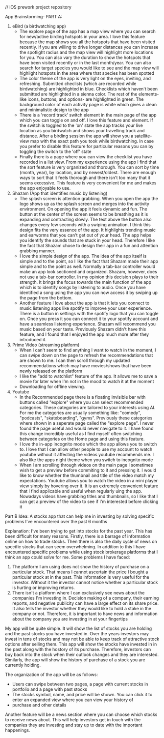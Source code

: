 // iOS prework project repository


App Brainstorming-
PART A:
1. eBird (a birdwatching app)
   - The explore page of the app has a map view where you can search for new/active birding hotspots in your area. I love
     this feature because the map shows you all the hotspots that have been visited recently. If you are willing to drive
     longer distances you can increase the spotlight radius and the map view will highlight more locations for you. You
     can also vary the duration to show the hotspots that have been visited recently or in the last month/year. You can also
     search for target species you would like to see and the map view will highlight hotspots in the area where that species
     has been spotted
   - The color theme of the app is very light on the eyes, inviting, and refreshing. Submitted checlists (which are recorded
     while birdwatching) are highlighted in blue. Checklists which haven't been submitted are highlighted in a sienna color.
     The rest of the elements- like icons, buttons, and options- are highlighted in green. The background color of each activity
     page is white which gives a clean and minimalistic design to the app
   - There is a 'record track' switch element in the main page of the app which you can toggle on and off. I love this feature
     and element. If the switch is toggled to the 'on' state the app tracks your live location as you birdwatch and shows your
     travelling track and distance. After a birding session the app will show you a satellite-view map with the exact path you
     took while birdwatching. In case you prefer to disable this feature for particular reasons you can by toggling the switch
     to the 'off' state
   - Finally there is a page where you can view the checklist you have recorded in a list view. From my experience using the
     app I find that the sort feature is very organized and thorough. You can sort by time (month, year), by location, and
     by newest/oldest. There are enough ways to sort that it feels thorough and there isn't too many that it seems excessive.
     This feature is very convenient for me and makes the app enjoyable to use.
2. Shazam (App that identifies music by listening)
   - The splash screen is attention grabbing. When you open the app the logo shows up as the splash screen and merges into the
     activity environment. On opening the app it feels dynamic and fun. The button at the center of the screen seems to be
     breathing as it is expanding and contracting slowly. The text above the button also changes every few seconds with a swiping
     animation. I think this design fits the very essence of the app. It highlights trending music and earworms that you can't
     get out of your head. The app helps you identify the sounds that are stuck in your head. Therefore I like the fact that
     Shazam chose to design their app in a fun and attention grabbing manner.
   - I love the simple design of the app. The idea of the app itself is simple and to the point, so I like the fact that Shazam
     made their app simple and to the point as well. Normally a tab-bar controller would make an app look sectioned and organized.
     Shazam, however, does not use a tab-bar controller. In my opinion this decision plays to their strength. It brings the focus
     towards the main function of the app which is to identify songs by listening to audio. Once you have identified a song using
     the app you can now access it by swiping up the page from the bottom.
   - Another feature I love about the app is that it lets you connect to music listening apps like spotify to improve your
     user experience. There is a button in settings with the spotify logo that you can toggle on. Once you press it you can
     connect it to your spotify account and have a seamless listening experience. Shazam will recommend you music based on your
     taste. Previously Shazam didn't have this feature, and I found that I enjoyed the app much more after they introduced it.
3. Prime Video (streaming platform)
   - When I can't seem to find anything I want to watch in the moment, I can swipe down on the page to refresh the recommendations
     that are shown to me. I can then scroll through my updated recommendations which may have movies/shows that have been
     newly released on the platform
   - I like the "add to watchlist" feature of the app. It allows me to save a movie for later when I'm not in the mood to
     watch it at the moment
   - Downloading for offline viewing.
4. Youtube
   - In the Recommended page there is a floating invisible bar with buttons called "explore" where you can select recommended
     categories. These categories are tailored to your interests using AI. For me the categories are usually something like:
     "comedy", "podcasts", "skateboarding", "gyms". Previously these categories where shown in a seperate page called the
     "explore page". I never found the page useful and would never navigate to it. I have found this change incredibly
     useful as I find myself often switching between categories on the Home page and using this feature.
   - I love the in-app incognito mode which the app allows you to switch to. I love that I can allow other people to use my
     account to watch youtube without it affecting the videos youtube recommends me. I also like the apps night theme when you
     switch to incognito mode
   - When I am scrolling through videos on the main page I sometimes wish to get a preview before commiting to it and pressing it.
     I would like to know whether the thumbnail and title of the video match my expectations. Youtube allows you to watch the video
     in a mini player view simply by hovering over it. It is an extremely convenient feature that I find applicable and useful when
     regularly uing the app. Nowadays videos have grabbing titles and thumbnails, so I like that I can get a preview of the video to
     see if I'm interested before clicking it

  Part B
  Idea: A stocks app that can help me in investing by solving specific problems I've encountered over the past 6 months
  
  Explanation: I've been trying to get into stocks for the past year. This has been difficult for many reasons. Firstly, there is a barrage of
  information online on how to trade stocks. Then there is also the daily cycle of news on specific stocks that can seem overwhelming.
  In addition to this I have encountered specific problems while using stock brokerage platforms that I think an app could solve for 
  me.
  Some problems I have faced:
  1. The platform I am using does not show the history of purchase on a particular stock. That means I cannot ascertain the price I
     bought a particular stock at in the past. This information is very useful for the investor. Without it the investor cannot
     notice whether a particular stock is hurting or improving returns.
  2. There isn't a platform where I can exclusively see news about the companies I'm investing in. Decision making of a company,
     their earning reports, and negative publicity can have a large effect on its share price. It also tells the investor whether
     they would like to hold a stake in the company or not. Therefore, it is important to have news and information about the
     company you are investing in at your fingertips

  My app will be quite simple. It will show the list of stocks you are holding and the past stocks you have invested in. Over the years investors may invest 
  in tens of stocks and may not be able to keep track of attractive stock options after selling them. This app will show the stocks 
  have invested in in the past along with the hostory of its purchase. Therefore, investors can buy back into the stock when their
  outlook changes and they are interested. Similarly, the app will show the history of purchase of a stock you are currently holding.

  The organization of the app will be as follows:
  - Users can swipe between two pages, a page with current stocks in portfolio and a page with past stocks
  - The stocks symbol, name, and price will be shown. You can click it to enter an expanded view where you can view your history of
  - purchase and other details

  Another feature will be a news section where you can choose which stocks to receive news about. This will help investors get in 
  touch with the companies they are investing and stay up to date with the important happenings. 

